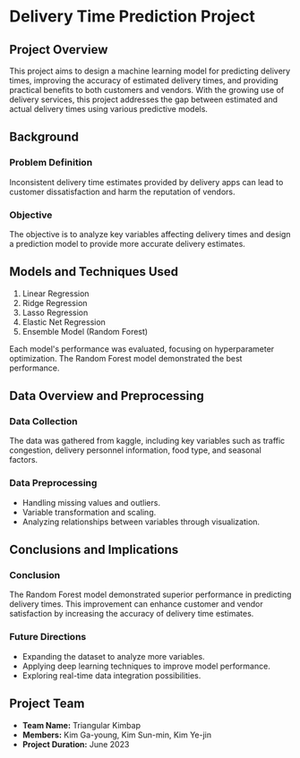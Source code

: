 <!DOCTYPE html>
<html lang="en">
<head>
    <meta charset="UTF-8">
    <meta name="viewport" content="width=device-width, initial-scale=1.0">

</head>
<body>
    <h1>Delivery Time Prediction Project</h1>
    <h2>Project Overview</h2>
    <p>This project aims to design a machine learning model for predicting delivery times, improving the accuracy of estimated delivery times, and providing practical benefits to both customers and vendors. With the growing use of delivery services, this project addresses the gap between estimated and actual delivery times using various predictive models.</p>
    
<h2>Background</h2>
    <h3>Problem Definition</h3>
    <p>Inconsistent delivery time estimates provided by delivery apps can lead to customer dissatisfaction and harm the reputation of vendors.</p>
    
  <h3>Objective</h3>
    <p>The objective is to analyze key variables affecting delivery times and design a prediction model to provide more accurate delivery estimates.</p>
    
  <h2>Models and Techniques Used</h2>
    <ol>
        <li>Linear Regression</li>
        <li>Ridge Regression</li>
        <li>Lasso Regression</li>
        <li>Elastic Net Regression</li>
        <li>Ensemble Model (Random Forest)</li>
    </ol>
    <p>Each model's performance was evaluated, focusing on hyperparameter optimization. The Random Forest model demonstrated the best performance.</p>
    
  <h2>Data Overview and Preprocessing</h2>
  <h3>Data Collection</h3>
  <p>The data was gathered from kaggle, including key variables such as traffic congestion, delivery personnel information, food type, and seasonal factors.</p>
    
  <h3>Data Preprocessing</h3>
    <ul>
        <li>Handling missing values and outliers.</li>
        <li>Variable transformation and scaling.</li>
        <li>Analyzing relationships between variables through visualization.</li>
    </ul>
    
  <h2>Conclusions and Implications</h2>
  <h3>Conclusion</h3>
    <p>The Random Forest model demonstrated superior performance in predicting delivery times. This improvement can enhance customer and vendor satisfaction by increasing the accuracy of delivery time estimates.</p>
    
  <h3>Future Directions</h3>
   <ul>
        <li>Expanding the dataset to analyze more variables.</li>
        <li>Applying deep learning techniques to improve model performance.</li>
        <li>Exploring real-time data integration possibilities.</li>
    </ul>
    
  <h2>Project Team</h2>
    <ul>
        <li><strong>Team Name:</strong> Triangular Kimbap</li>
        <li><strong>Members:</strong> Kim Ga-young, Kim Sun-min, Kim Ye-jin</li>
        <li><strong>Project Duration:</strong> June 2023</li>
    </ul>
    
   
</body>
</html>

